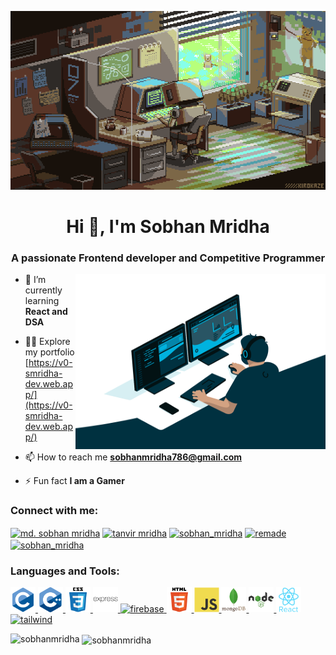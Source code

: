 <p align="center">
  <a href="https://v0-smridha-dev.web.app" target="_blank">
    <img src="https://raw.githubusercontent.com/SobhanMridha/SobhanMridha/refs/heads/main/banner.gif" alt="MasterHead">
  </a>
</p>

<h1 align="center">Hi 👋, I'm Sobhan Mridha</h1>
<h3 align="center">A passionate Frontend developer and Competitive Programmer</h3>
<img align="right" alt="Coding" width="400" height="280" src="https://raw.githubusercontent.com/SobhanMridha/SobhanMridha/refs/heads/main/working.gif">

- 🌱 I’m currently learning **React and DSA**

- 👨‍💻 Explore my portfolio [https://v0-smridha-dev.web.app/](https://v0-smridha-dev.web.app/)

- 📫 How to reach me **sobhanmridha786@gmail.com**

- ⚡ Fun fact **I am a Gamer**

<h3 align="left">Connect with me:</h3>
<p align="left">
<a href="https://linkedin.com/in/md. sobhan mridha" target="blank"><img align="center" src="https://raw.githubusercontent.com/rahuldkjain/github-profile-readme-generator/master/src/images/icons/Social/linked-in-alt.svg" alt="md. sobhan mridha" height="30" width="40" /></a>
<a href="https://fb.com/tanvir mridha" target="blank"><img align="center" src="https://raw.githubusercontent.com/rahuldkjain/github-profile-readme-generator/master/src/images/icons/Social/facebook.svg" alt="tanvir mridha" height="30" width="40" /></a>
<a href="https://www.codechef.com/users/sobhan_mridha" target="blank"><img align="center" src="https://cdn.jsdelivr.net/npm/simple-icons@3.1.0/icons/codechef.svg" alt="sobhan_mridha" height="30" width="40" /></a>
<a href="https://codeforces.com/profile/remade" target="blank"><img align="center" src="https://raw.githubusercontent.com/rahuldkjain/github-profile-readme-generator/master/src/images/icons/Social/codeforces.svg" alt="remade" height="30" width="40" /></a>
<a href="https://www.leetcode.com/sobhan_mridha" target="blank"><img align="center" src="https://raw.githubusercontent.com/rahuldkjain/github-profile-readme-generator/master/src/images/icons/Social/leet-code.svg" alt="sobhan_mridha" height="30" width="40" /></a>
</p>

<h3 align="left">Languages and Tools:</h3>
<p align="left"> <a href="https://www.cprogramming.com/" target="_blank" rel="noreferrer"> <img src="https://raw.githubusercontent.com/devicons/devicon/master/icons/c/c-original.svg" alt="c" width="40" height="40"/> </a> <a href="https://www.w3schools.com/cpp/" target="_blank" rel="noreferrer"> <img src="https://raw.githubusercontent.com/devicons/devicon/master/icons/cplusplus/cplusplus-original.svg" alt="cplusplus" width="40" height="40"/> </a> <a href="https://www.w3schools.com/css/" target="_blank" rel="noreferrer"> <img src="https://raw.githubusercontent.com/devicons/devicon/master/icons/css3/css3-original-wordmark.svg" alt="css3" width="40" height="40"/> </a> <a href="https://expressjs.com" target="_blank" rel="noreferrer"> <img src="https://raw.githubusercontent.com/devicons/devicon/master/icons/express/express-original-wordmark.svg" alt="express" width="40" height="40"/> </a> <a href="https://firebase.google.com/" target="_blank" rel="noreferrer"> <img src="https://www.vectorlogo.zone/logos/firebase/firebase-icon.svg" alt="firebase" width="40" height="40"/> </a> <a href="https://www.w3.org/html/" target="_blank" rel="noreferrer"> <img src="https://raw.githubusercontent.com/devicons/devicon/master/icons/html5/html5-original-wordmark.svg" alt="html5" width="40" height="40"/> </a> <a href="https://developer.mozilla.org/en-US/docs/Web/JavaScript" target="_blank" rel="noreferrer"> <img src="https://raw.githubusercontent.com/devicons/devicon/master/icons/javascript/javascript-original.svg" alt="javascript" width="40" height="40"/> </a> <a href="https://www.mongodb.com/" target="_blank" rel="noreferrer"> <img src="https://raw.githubusercontent.com/devicons/devicon/master/icons/mongodb/mongodb-original-wordmark.svg" alt="mongodb" width="40" height="40"/> </a> <a href="https://nodejs.org" target="_blank" rel="noreferrer"> <img src="https://raw.githubusercontent.com/devicons/devicon/master/icons/nodejs/nodejs-original-wordmark.svg" alt="nodejs" width="40" height="40"/> </a> <a href="https://reactjs.org/" target="_blank" rel="noreferrer"> <img src="https://raw.githubusercontent.com/devicons/devicon/master/icons/react/react-original-wordmark.svg" alt="react" width="40" height="40"/> </a> <a href="https://tailwindcss.com/" target="_blank" rel="noreferrer"> <img src="https://www.vectorlogo.zone/logos/tailwindcss/tailwindcss-icon.svg" alt="tailwind" width="40" height="40"/> </a> </p>

<p><img align="left" src="https://github-readme-stats.vercel.app/api/top-langs?username=sobhanmridha&show_icons=true&locale=en&layout=compact" alt="sobhanmridha" /></p>

<p>&nbsp;<img align="center" src="https://github-readme-stats.vercel.app/api?username=sobhanmridha&show_icons=true&locale=en" alt="sobhanmridha" /></p>

